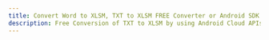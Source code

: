 ---title: Convert Word to XLSM, TXT to XLSM FREE Converter or Android SDKdescription: Free Conversion of TXT to XLSM by using Android Cloud APIs & SDKs. Also Create, Edit & Render Microsoft Word & OpenOffice documents in the Cloud.---